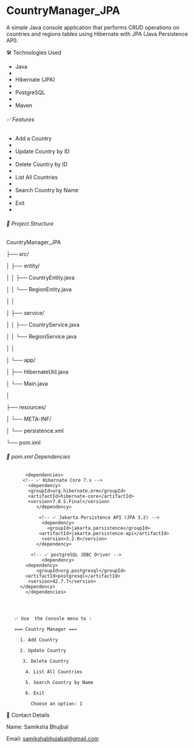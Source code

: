 # CountryManager_JPA


 A simple Java console application that performs CRUD operations on countries and regions tables using Hibernate with JPA (Java Persistence API).





🛠️ Technologies Used



* Java
* 
* Hibernate (JPA)
* 
* PostgreSQL
* 
* Maven





###### ✅ Features



* Add a Country
* 
* Update Country by ID
* 
* Delete Country by ID
* 
* List All Countries
* 
* Search Country by Name
* 
* Exit
* 







###### 🔧  Project Structure



CountryManager\_JPA

├── src/

│     ├── entity/

│     │     ├── CountryEntity.java

│     │     └── RegionEntity.java

│     │

│     ├── service/

│     │    ├── CountryService.java

│     │    └── RegionService.java

│     │

│     └── app/

│         ├── HibernateUtil.java

│         └── Main.java

│   

├── resources/ 

│       └── META-INF/

│             └── persistence.xml

└── pom.xml





###### 📄 pom.xml Dependencies


           <dependencies>
          <!-- ✅ Hibernate Core 7.x -->
            <dependency>
            <groupId>org.hibernate.orm</groupId>
            <artifactId>hibernate-core</artifactId>
            <version>7.0.5.Final</version>
               </dependency>

                <!-- ✅ Jakarta Persistence API (JPA 3.2) -->
                 <dependency>
                   <groupId>jakarta.persistence</groupId>
                <artifactId>jakarta.persistence-api</artifactId>
                 <version>3.2.0</version>
               </dependency>
               
             <!-- ✅ postgreSQL JDBC Driver -->
                 <dependency>
           <dependency>
               <groupId>org.postgresql</groupId>
           <artifactId>postgresql</artifactId>
            <version>42.7.7</version>
         </dependency>
           </dependencies>
           



       ✅ Use  the Console menu to : 

       === Country Manager ===

         1. Add Country

         2. Update Country

          3. Delete Country

           4. List All Countries

           5. Search Country by Name

           6. Exit

             Choose an option: 1




📌 Contact Details

Name: Samiksha Bhujbal

Email: samikshabhujabal@gmail.com

